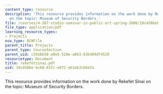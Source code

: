 ```yaml
---
content_type: resource
description: 'This resource provides information on the work done by Rekefet Sinai
  on the topic: Museum of Security Borders.'
file: /courses/4-367-studio-seminar-in-public-art-spring-2006/10c458bebc6083fce072eb1eb3c66e51_rekefetsinai.pdf
file_type: application/pdf
learning_resource_types:
- Projects
ocw_type: OCWFile
parent_title: Projects
parent_type: CourseSection
parent_uid: c3916b58-a0e5-510e-a063-83b409df4520
resourcetype: Document
title: rekefetsinai.pdf
uid: 10c458be-bc60-83fc-e072-eb1eb3c66e51
---
```

This resource provides information on the work done by Rekefet Sinai on the topic: Museum of Security Borders.

